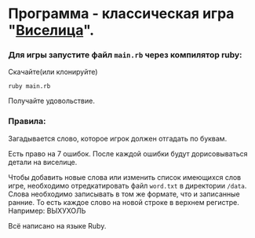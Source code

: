 # Программа - классическая игра "[Виселица](https://ru.wikipedia.org/wiki/%D0%92%D0%B8%D1%81%D0%B5%D0%BB%D0%B8%D1%86%D0%B0_(%D0%B8%D0%B3%D1%80%D0%B0))".

### Для игры запустите файл `main.rb` через компилятор ruby:

Скачайте(или клонируйте)
```
ruby main.rb
```
Получайте удовольствие.

### Правила:

Загадывается слово, которое игрок должен отгадать по буквам.

Есть право на 7 ошибок. После каждой ошибки будут дорисовываться детали на виселице.


Чтобы добавить новые слова или изменить список имеющихся слов игре, необходимо отредкатировать файл `word.txt` в директории `/data`. Слова необходимо записывать в том же формате, что и записанные ранние. То есть каждое слово на новой строке в верхнем регистре. Например: ВЫХУХОЛЬ


Всё написано на языке Ruby.

